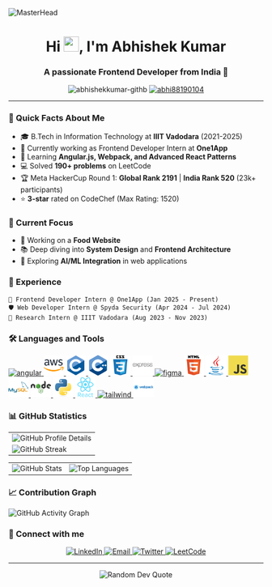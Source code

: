 ![MasterHead](https://user-images.githubusercontent.com/90236635/232446433-d5540fa2-fe28-4bb8-b929-cdb51fe61336.gif)

<h1 align="center">Hi <img src="https://raw.githubusercontent.com/MartinHeinz/MartinHeinz/master/wave.gif" width="30px" height="30px">, I'm Abhishek Kumar</h1>
<h3 align="center">A passionate Frontend Developer from India 🚀</h3>

<p align="center">
    <img src="https://komarev.com/ghpvc/?username=abhishekkumar-githb&label=Profile%20views&color=0e75b6&style=flat" alt="abhishekkumar-githb" />
    <a href="https://twitter.com/abhi88190104" target="blank">
        <img src="https://img.shields.io/twitter/follow/abhi88190104?logo=twitter&style=for-the-badge" alt="abhi88190104" />
    </a>
</p>

---

### 🚀 Quick Facts About Me

- 🎓 B.Tech in Information Technology at **IIIT Vadodara** (2021-2025)
- 💼 Currently working as Frontend Developer Intern at **One1App**
- 🌱 Learning **Angular.js, Webpack, and Advanced React Patterns**
- 💻 Solved **190+ problems** on LeetCode
- 🏆 Meta HackerCup Round 1: **Global Rank 2191** | **India Rank 520** (23k+ participants)
- ⭐ **3-star** rated on CodeChef (Max Rating: 1520)

### 🎯 Current Focus

- 🔭 Working on a **Food Website**
- 📚 Deep diving into **System Design** and **Frontend Architecture**
- 🌟 Exploring **AI/ML Integration** in web applications

### 💼 Experience

```text
🚀 Frontend Developer Intern @ One1App (Jan 2025 - Present)
🛡️ Web Developer Intern @ Spyda Security (Apr 2024 - Jul 2024)
🔬 Research Intern @ IIIT Vadodara (Aug 2023 - Nov 2023)
```

### 🛠️ Languages and Tools

<p align="left">
    <a href="https://angular.io" target="_blank" rel="noreferrer">
        <img src="https://angular.io/assets/images/logos/angular/angular.svg" alt="angular" width="40" height="40"/>
    </a>
    <a href="https://aws.amazon.com" target="_blank" rel="noreferrer">
        <img src="https://raw.githubusercontent.com/devicons/devicon/master/icons/amazonwebservices/amazonwebservices-original-wordmark.svg" alt="aws" width="40" height="40"/>
    </a>
    <a href="https://www.cprogramming.com/" target="_blank" rel="noreferrer">
        <img src="https://raw.githubusercontent.com/devicons/devicon/master/icons/c/c-original.svg" alt="c" width="40" height="40"/>
    </a>
    <a href="https://www.w3schools.com/cpp/" target="_blank" rel="noreferrer">
        <img src="https://raw.githubusercontent.com/devicons/devicon/master/icons/cplusplus/cplusplus-original.svg" alt="cplusplus" width="40" height="40"/>
    </a>
    <a href="https://www.w3schools.com/css/" target="_blank" rel="noreferrer">
        <img src="https://raw.githubusercontent.com/devicons/devicon/master/icons/css3/css3-original-wordmark.svg" alt="css3" width="40" height="40"/>
    </a>
    <a href="https://expressjs.com" target="_blank" rel="noreferrer">
        <img src="https://raw.githubusercontent.com/devicons/devicon/master/icons/express/express-original-wordmark.svg" alt="express" width="40" height="40"/>
    </a>
    <a href="https://www.figma.com/" target="_blank" rel="noreferrer">
        <img src="https://www.vectorlogo.zone/logos/figma/figma-icon.svg" alt="figma" width="40" height="40"/>
    </a>
    <a href="https://www.w3.org/html/" target="_blank" rel="noreferrer">
        <img src="https://raw.githubusercontent.com/devicons/devicon/master/icons/html5/html5-original-wordmark.svg" alt="html5" width="40" height="40"/>
    </a>
    <a href="https://www.java.com" target="_blank" rel="noreferrer">
        <img src="https://raw.githubusercontent.com/devicons/devicon/master/icons/java/java-original.svg" alt="java" width="40" height="40"/>
    </a>
    <a href="https://developer.mozilla.org/en-US/docs/Web/JavaScript" target="_blank" rel="noreferrer">
        <img src="https://raw.githubusercontent.com/devicons/devicon/master/icons/javascript/javascript-original.svg" alt="javascript" width="40" height="40"/>
    </a>
    <a href="https://www.mysql.com/" target="_blank" rel="noreferrer">
        <img src="https://raw.githubusercontent.com/devicons/devicon/master/icons/mysql/mysql-original-wordmark.svg" alt="mysql" width="40" height="40"/>
    </a>
    <a href="https://nodejs.org" target="_blank" rel="noreferrer">
        <img src="https://raw.githubusercontent.com/devicons/devicon/master/icons/nodejs/nodejs-original-wordmark.svg" alt="nodejs" width="40" height="40"/>
    </a>
    <a href="https://www.python.org" target="_blank" rel="noreferrer">
        <img src="https://raw.githubusercontent.com/devicons/devicon/master/icons/python/python-original.svg" alt="python" width="40" height="40"/>
    </a>
    <a href="https://reactjs.org/" target="_blank" rel="noreferrer">
        <img src="https://raw.githubusercontent.com/devicons/devicon/master/icons/react/react-original-wordmark.svg" alt="react" width="40" height="40"/>
    </a>
    <a href="https://tailwindcss.com/" target="_blank" rel="noreferrer">
        <img src="https://www.vectorlogo.zone/logos/tailwindcss/tailwindcss-icon.svg" alt="tailwind" width="40" height="40"/>
    </a>
    <a href="https://webpack.js.org" target="_blank" rel="noreferrer">
        <img src="https://raw.githubusercontent.com/devicons/devicon/d00d0969292a6569d45b06d3f350f463a0107b0d/icons/webpack/webpack-original-wordmark.svg" alt="webpack" width="40" height="40"/>
    </a>
</p>

### 📊 GitHub Statistics

<table>
  <tr>
    <td>
      <img src="https://github-profile-summary-cards.vercel.app/api/cards/profile-details?username=abhishekkumar-githb&theme=tokyonight" alt="GitHub Profile Details"/>
    </td>
  </tr>
  <tr>
    <td>
      <img src="https://github-readme-streak-stats.herokuapp.com/?user=abhishekkumar-githb&theme=tokyonight" alt="GitHub Streak"/>
    </td>
  </tr>
</table>

<table>
  <tr>
    <td>
      <img src="https://github-readme-stats.vercel.app/api?username=abhishekkumar-githb&show_icons=true&theme=tokyonight&include_all_commits=true&count_private=true" alt="GitHub Stats"/>
    </td>
    <td>
      <img src="https://github-readme-stats.vercel.app/api/top-langs/?username=abhishekkumar-githb&layout=compact&theme=tokyonight" alt="Top Languages"/>
    </td>
  </tr>
</table>

### 📈 Contribution Graph

![GitHub Activity Graph](https://activity-graph.herokuapp.com/graph?username=abhishekkumar-githb&theme=tokyo-night)

### 🤝 Connect with me

<p align="center">
    <a href="https://linkedin.com/in/abhishekkr18" target="_blank">
        <img src="https://img.shields.io/badge/LinkedIn-0077B5?style=for-the-badge&logo=linkedin&logoColor=white" alt="LinkedIn"/>
    </a>
    <a href="mailto:abhishekiiitv@gmail.com">
        <img src="https://img.shields.io/badge/Gmail-D14836?style=for-the-badge&logo=gmail&logoColor=white" alt="Email"/>
    </a>
    <a href="https://twitter.com/abhi88190104" target="_blank">
        <img src="https://img.shields.io/badge/Twitter-1DA1F2?style=for-the-badge&logo=twitter&logoColor=white" alt="Twitter"/>
    </a>
    <a href="https://leetcode.com/202151003/" target="_blank">
        <img src="https://img.shields.io/badge/LeetCode-FFA116?style=for-the-badge&logo=leetcode&logoColor=black" alt="LeetCode"/>
    </a>
</p>

---

<p align="center">
    <img src="https://quotes-github-readme.vercel.app/api?type=horizontal&theme=tokyonight" alt="Random Dev Quote"/>
</p>
